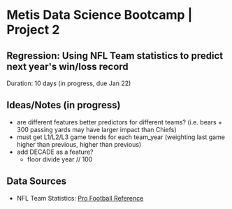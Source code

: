 # Metis Data Science Bootcamp | Project 2

## Regression: Using NFL Team statistics to predict next year's win/loss record

Duration: 10 days (in progress, due Jan 22)

## Ideas/Notes (in progress)

- are different features better predictors for different teams? (i.e. bears + 300 passing yards may have larger impact than Chiefs)
- must get L1/L2/L3 game trends for each team_year (weighting last game higher than previous, higher than previous)
- add DECADE as a feature?
	- floor divide year // 100
## Data Sources

- NFL Team Statistics: [Pro Football Reference](pro-football-reference.com)
